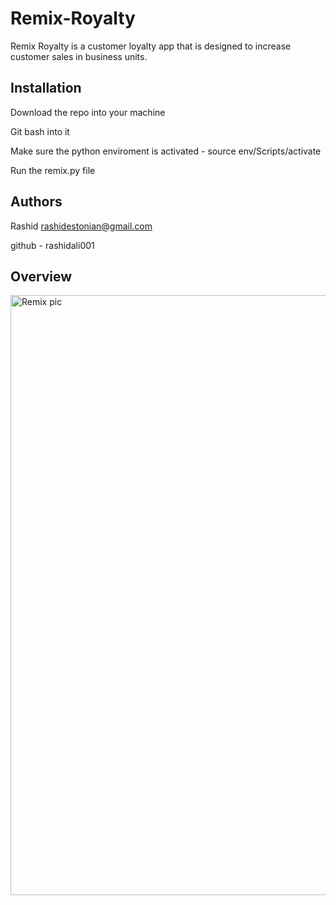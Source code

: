 # Remix-Royalty

Remix Royalty is a customer loyalty app that is designed to increase customer sales in business units.


Installation
------------

Download the repo into your machine

Git bash into it

Make sure the python enviroment is activated - source env/Scripts/activate

Run the remix.py file

Authors
--------

Rashid <rashidestonian@gmail.com> 

github - rashidali001

Overview
---------
<img width="960" alt="Remix pic" src="https://github.com/rashidali001/Remix-Royalty/assets/69434556/f00fafbe-89c5-4b8a-9bf4-4762ec2be375">
